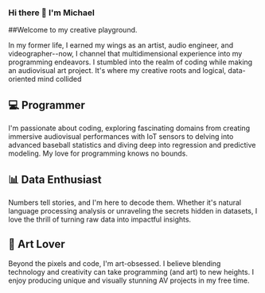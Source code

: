 ### Hi there 👋 I'm Michael

##Welcome to my creative playground. 

In my former life, I earned my wings as an artist, audio engineer, and videographer--now, I channel that multidimensional experience into my programming endeavors. I stumbled into the realm of coding while making an audiovisual art project. It's where my creative roots and logical, data-oriented mind collided

## 💻 Programmer
I'm passionate about coding, exploring fascinating domains from creating immersive audiovisual performances with IoT sensors to delving into advanced baseball statistics and diving deep into regression and predictive modeling. My love for programming knows no bounds.

## 📊 Data Enthusiast
Numbers tell stories, and I'm here to decode them. Whether it's natural language processing analysis or unraveling the secrets hidden in datasets, I love the thrill of turning raw data into impactful insights.

## 🎨 Art Lover
Beyond the pixels and code, I'm art-obsessed. I believe blending technology and creativity can take programming (and art) to new heights. I enjoy producing unique and visually stunning AV projects in my free time. 

